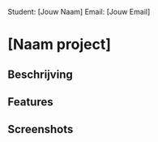 Student: [Jouw Naam]
Email: [Jouw Email]

# [Naam project]
## Beschrijving

## Features

## Screenshots
